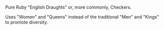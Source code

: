 Pure Ruby "English Draughts" or, more commonly, Checkers.

Uses "Women" and "Queens" instead of the traditional "Men" and "Kings" to promote diversity.
